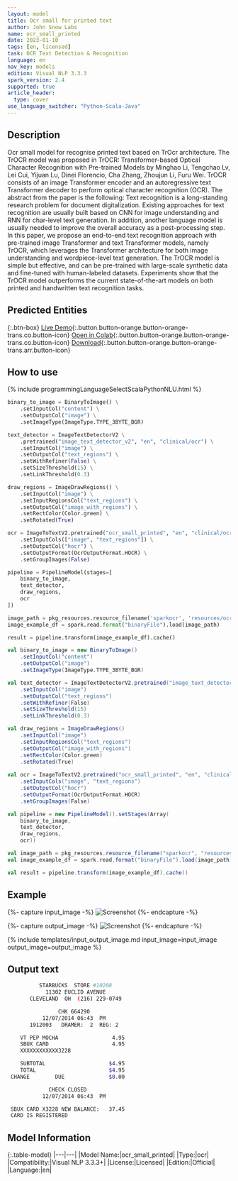 ```yaml
---
layout: model
title: Оcr small for printed text
author: John Snow Labs
name: ocr_small_printed
date: 2023-01-10
tags: [en, licensed]
task: OCR Text Detection & Recognition
language: en
nav_key: models
edition: Visual NLP 3.3.3
spark_version: 2.4
supported: true
article_header:
  type: cover
use_language_switcher: "Python-Scala-Java"
---
```


## Description

Ocr small model for recognise printed text based on TrOcr architecture. The TrOCR model was proposed in TrOCR: Transformer-based Optical Character Recognition with Pre-trained Models by Minghao Li, Tengchao Lv, Lei Cui, Yijuan Lu, Dinei Florencio, Cha Zhang, Zhoujun Li, Furu Wei. TrOCR consists of an image Transformer encoder and an autoregressive text Transformer decoder to perform optical character recognition (OCR).  The abstract from the paper is the following:  Text recognition is a long-standing research problem for document digitalization. Existing approaches for text recognition are usually built based on CNN for image understanding and RNN for char-level text generation. In addition, another language model is usually needed to improve the overall accuracy as a post-processing step. In this paper, we propose an end-to-end text recognition approach with pre-trained image Transformer and text Transformer models, namely TrOCR, which leverages the Transformer architecture for both image understanding and wordpiece-level text generation. The TrOCR model is simple but effective, and can be pre-trained with large-scale synthetic data and fine-tuned with human-labeled datasets. Experiments show that the TrOCR model outperforms the current state-of-the-art models on both printed and handwritten text recognition tasks.

## Predicted Entities

{:.btn-box}
[Live Demo](https://demo.johnsnowlabs.com/ocr/RECOGNIZE_PRINTED/){:.button.button-orange.button-orange-trans.co.button-icon}
[Open in Colab](https://colab.research.google.com/github/JohnSnowLabs/spark-ocr-workshop/blob/master/tutorials/Certification_Trainings/1.3.Trasformer_based_Text_Recognition.ipynb){:.button.button-orange.button-orange-trans.co.button-icon}
[Download](https://s3.amazonaws.com/auxdata.johnsnowlabs.com/clinical/ocr/ocr_small_printed_en_3.3.3_2.4_1645007455031.zip){:.button.button-orange.button-orange-trans.arr.button-icon}


## How to use

<div class="tabs-box" markdown="1">
{% include programmingLanguageSelectScalaPythonNLU.html %}

```python
binary_to_image = BinaryToImage() \
    .setInputCol("content") \
    .setOutputCol("image") \
    .setImageType(ImageType.TYPE_3BYTE_BGR)

text_detector = ImageTextDetectorV2 \
    .pretrained("image_text_detector_v2", "en", "clinical/ocr") \
    .setInputCol("image") \
    .setOutputCol("text_regions") \
    .setWithRefiner(False) \
    .setSizeThreshold(15) \
    .setLinkThreshold(0.3)

draw_regions = ImageDrawRegions() \
    .setInputCol("image") \
    .setInputRegionsCol("text_regions") \
    .setOutputCol("image_with_regions") \
    .setRectColor(Color.green) \
    .setRotated(True)

ocr = ImageToTextV2.pretrained("ocr_small_printed", "en", "clinical/ocr") \
    .setInputCols(["image", "text_regions"]) \
    .setOutputCol("hocr") \
    .setOutputFormat(OcrOutputFormat.HOCR) \
    .setGroupImages(False) 

pipeline = PipelineModel(stages=[
    binary_to_image,
    text_detector,
    draw_regions,
    ocr
])

image_path = pkg_resources.resource_filename('sparkocr', 'resources/ocr/images/check.jpg')
image_example_df = spark.read.format("binaryFile").load(image_path)

result = pipeline.transform(image_example_df).cache()
```
```scala
val binary_to_image = new BinaryToImage() 
    .setInputCol("content") 
    .setOutputCol("image") 
    .setImageType(ImageType.TYPE_3BYTE_BGR)

val text_detector = ImageTextDetectorV2.pretrained("image_text_detector_v2", "en", "clinical/ocr") 
    .setInputCol("image") 
    .setOutputCol("text_regions") 
    .setWithRefiner(False) 
    .setSizeThreshold(15) 
    .setLinkThreshold(0.3)

val draw_regions = ImageDrawRegions() 
    .setInputCol("image") 
    .setInputRegionsCol("text_regions") 
    .setOutputCol("image_with_regions") 
    .setRectColor(Color.green) 
    .setRotated(True)
    
val ocr = ImageToTextV2.pretrained("ocr_small_printed", "en", "clinical/ocr") 
    .setInputCols("image", "text_regions") 
    .setOutputCol("hocr") 
    .setOutputFormat(OcrOutputFormat.HOCR) 
    .setGroupImages(False) 

val pipeline = new PipelineModel().setStages(Array(
    binary_to_image, 
    text_detector, 
    draw_regions,
    ocr))

val image_path = pkg_resources.resource_filename("sparkocr", "resources/ocr/images/check.jpg"")
val image_example_df = spark.read.format("binaryFile").load(image_path)

val result = pipeline.transform(image_example_df).cache()
```
</div>

## Example

{%- capture input_image -%}
![Screenshot](/assets/images/examples_ocr/image2.png)
{%- endcapture -%}

{%- capture output_image -%}
![Screenshot](/assets/images/examples_ocr/image2_out.png)
{%- endcapture -%}


{% include templates/input_output_image.md
input_image=input_image
output_image=output_image
%}

## Output text

```bash
          STARBUCKS  STORE #10208
            11302 EUCLID AVENUE
       CLEVELAND  OH  (216) 229-0749

                CHK 664290
           12/07/2014 06:43  PM
       1912003   DRAMER:  2  REG: 2

    VT PEP MOCHA                 4.95
    SBUX CARD                    4.95
    XXXXXXXXXXXX3228

    SUBTOTAL                    $4.95
    TOTAL                       $4.95
 CHANGE        DUE              $0.00

             CHECK CLOSED
           12/07/2014 06:43  PM

 SBUX CARD X3228 NEW BALANCE:   37.45
 CARD IS REGISTERED
```
## Model Information

{:.table-model}
|---|---|
|Model Name:|ocr_small_printed|
|Type:|ocr|
|Compatibility:|Visual NLP 3.3.3+|
|License:|Licensed|
|Edition:|Official|
|Language:|en|


